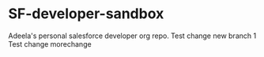 # SF-developer-sandbox
Adeela's personal salesforce developer org repo.
Test change
new branch 1
Test change morechange
